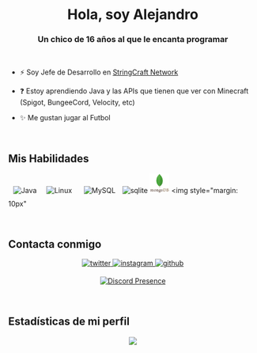 <h1 align="center">Hola, soy Alejandro</h1>
<h3 align="center">Un chico de 16 años al que le encanta programar</h3>  
<br/>  

- ⚡ Soy Jefe de Desarrollo en [StringCraft Network](https://stringcraft.cf)  
  
  

- ❓ Estoy aprendiendo Java y las APIs que tienen que ver con Minecraft (Spigot, BungeeCord, Velocity, etc)  
  

- ✨ Me gustan jugar al Futbol  
  

<br/>  


## Mis Habilidades

<img style="margin: 10px" src="https://profilinator.rishav.dev/skills-assets/java-original-wordmark.svg" alt="Java" height="50" /><img style="margin: 10px" src="https://profilinator.rishav.dev/skills-assets/linux-original.svg" alt="Linux" height="50" /> <img style="margin: 10px" src="https://profilinator.rishav.dev/skills-assets/mysql-original-wordmark.svg" alt="MySQL" height="50" /> <img src="https://www.vectorlogo.zone/logos/sqlite/sqlite-icon.svg" alt="sqlite" width="40" height="40"/>  <img src="https://raw.githubusercontent.com/devicons/devicon/master/icons/mongodb/mongodb-original-wordmark.svg" alt="mongodb" width="40" height="40"/> <img style="margin: 10px"


<br/>  


## Contacta conmigo
<div align="center">
<a href="https://twitter.com/mrdybalex" target="_blank">
<img src=https://img.shields.io/badge/twitter-%2300acee.svg?&style=for-the-badge&logo=twitter&logoColor=white alt=twitter style="margin-bottom: 5px;" />
</a>
<a href="https://instagram.com/_alejandro.bura" target="_blank">
<img src=https://img.shields.io/badge/instagram-%23000000.svg?&style=for-the-badge&logo=instagram&logoColor=white alt=instagram style="margin-bottom: 5px;" />
</a>
<a href="https://github.com/yosoyvillaa" target="_blank">
<img src=https://img.shields.io/badge/github-%2324292e.svg?&style=for-the-badge&logo=github&logoColor=white alt=github style="margin-bottom: 5px;" />
</a>  
  
[![Discord Presence](https://lanyard.cnrad.dev/api/845679457212825671)](https://discord.com/users/317977558731849728)
</div>  
  

<br/>  


## Estadísticas de mi perfil
<div align="center"><img src="https://github-readme-stats.vercel.app/api?username=mrdybalex&show_icons=true&count_private=true&hide_border=true&locale=es&theme=dracula " align="center" /></div>  

<br/>  
